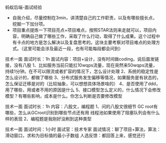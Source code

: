 蚂蚁后端-面试经验

- 自我介绍，尽量控制在3min，讲清楚自己的工作职责，以及有哪些擅长点，挖掘一下加分项。
- 项目重点提炼一下项目亮点+项目难点，按照STAR法则来走就可以，项目内容，明确自己做了哪些工作，采取了什么行动，取得了什么成果。这个过程中有卡点的地方是怎么解决以及复盘思考的。这块主要考察对项目难点的处理方式。（这里可能会涉及最近一段，也有可能每段都会问到）



技术一面
面试时长：1h
面试内容：项目+设计，没有时间做coding，说后面发链接，没有八股
1、比如服务当前只能扛10wqps流量，现在突然来50wqps流量，持续1分钟。在不可以限流或者扩容的情况下，怎么设计处理
2、系统的稳定性是怎么设计的，都做了哪些
3、分布式服务发生偏移等情况，如果服务是有状态的，怎么保证迁移是对的（比较抽象，可以想想具体场景啥的）
4、是否使用了ddd，用了哪些，用或者不用的原因是什么
5、接口模型怎么定义的，什么情况下会修改模型？有哪些影响，成本是什么。你怎么判断是否要修改模型


技术一面
面试时长：1h
内容：八股文，编程题
1、问的八股文很细节
GC root有哪些，怎么从GCroot识别到哪些节点还有用
线程池如果使用了阻塞队列会有什么样的表现
2、编程题是我刚好没刷到这种类型


技术一面
面试时间：1小时 面试官：技术专家
面试情况：聊了项目+算法，算法：滑动窗口，求和为目标值的最小子数组
人选反馈：都回答上来，感觉还行